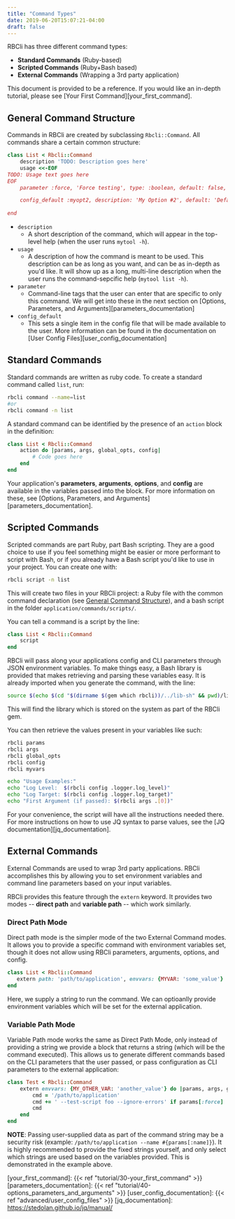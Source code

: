 ```yaml
---
title: "Command Types"
date: 2019-06-20T15:07:21-04:00
draft: false
---
```


RBCli has three different command types:

* __Standard Commands__ (Ruby-based)
* __Scripted Commands__ (Ruby+Bash based)
* __External Commands__ (Wrapping a 3rd party application)


This document is provided to be a reference. If you would like an in-depth tutorial, please see [Your First Command][your_first_command].


## General Command Structure

Commands in RBCli are created by subclassing `Rbcli::Command`. All commands share a certain common structure:

```ruby
class List < Rbcli::Command                                                           # Declare a new command by subclassing Rbcli::Command
	description 'TODO: Description goes here'                                           # (Required) Short description for the global help
	usage <<-EOF
TODO: Usage text goes here
EOF                                                                                   # (Required) Long description for the command-specific help
	parameter :force, 'Force testing', type: :boolean, default: false, required: false  # (Optional, Multiple) Add a command-specific CLI parameter. Can be called multiple times

	config_default :myopt2, description: 'My Option #2', default: 'Default Value Here'  # (Optional, Multiple) Specify an individual configuration parameter and set a default value. These will also be included in generated user config.
                                                                                      # Alternatively, you can simply create a yaml file in the `default_user_configs` directory in your project that specifies the default values of all options
end
```

* `description`
	* A short description of the command, which will appear in the top-level help (when the user runs `mytool -h`).
* `usage`
	* A description of how the command is meant to be used. This description can be as long as you want, and can be as in-depth as you'd like. It will show up as a long, multi-line description when the user runs the command-sepcific help (`mytool list -h`).
* `parameter`
	* Command-line tags that the user can enter that are specific to only this command. We will get into these in the next section on [Options, Parameters, and Arguments][parameters_documentation]
* `config_default`
	* This sets a single item in the config file that will be made available to the user. More information can be found in the documentation on [User Config Files][user_config_documentation]

## Standard Commands

Standard commands are written as ruby code. To create a standard command called `list`, run:

```bash
rbcli command --name=list
#or
rbcli command -n list
```

A standard command can be identified by the presence of an `action` block in the definition:

```ruby
class List < Rbcli::Command
	action do |params, args, global_opts, config|
		# Code goes here
	end
end
```

Your application's __parameters__, __arguments__, __options__, and __config__ are available in the variables passed into the block. For more information on these, see [Options, Parameters, and Arguments][parameters_documentation].


## Scripted Commands

Scripted commands are part Ruby, part Bash scripting. They are a good choice to use if you feel something might be easier or more performant to script with Bash, or if you already have a Bash script you'd like to use in your project. You can create one with:

```bash
rbcli script -n list
```

This will create two files in your RBCli project: a Ruby file with the common command declaration (see [General Command Structure](#general-command-structure)), and a bash script in the folder `application/commands/scripts/`.

You can tell a command is a script by the line:

```ruby
class List < Rbcli::Command
	script
end
```

RBCli will pass along your applications config and CLI parameters through JSON environment variables. To make things easy, a Bash library is provided that makes retrieving and parsing these variables easy. It is already imported when you generate the command, with the line:

```bash
source $(echo $(cd "$(dirname $(gem which rbcli))/../lib-sh" && pwd)/lib-rbcli.sh)
``` 

This will find the library which is stored on the system as part of the RBCli gem.

You can then retrieve the values present in your variables like such:

```bash
rbcli params
rbcli args
rbcli global_opts
rbcli config
rbcli myvars

echo "Usage Examples:"
echo "Log Level:  $(rbcli config .logger.log_level)"
echo "Log Target: $(rbcli config .logger.log_target)"
echo "First Argument (if passed): $(rbcli args .[0])"
```

For your convenience, the script will have all the instructions needed there. For more instructions on how to use JQ syntax to parse values, see the [JQ documentation][jq_documentation].

## External Commands

External Commands are used to wrap 3rd party applications. RBCli accomplishes this by allowing you to set environment variables and command line parameters based on your input variables.

RBCli provides this feature through the `extern` keyword. It provides two modes -- __direct path__ and __variable path__ -- which work similarly.


### Direct Path Mode

Direct path mode is the simpler mode of the two External Command modes. It allows you to provide a specific command with environment variables set, though it does not allow using RBCli parameters, arguments, options, and config.

 ```ruby
class List < Rbcli::Command
 	extern path: 'path/to/application', envvars: {MYVAR: 'some_value'}                               # (Required) Runs a given application, with optional environment variables, when the user runs the command.
end
 ```

Here, we supply a string to run the command. We can optioanlly provide environment variables which will be set for the external application.

### Variable Path Mode

Variable Path mode works the same as Direct Path Mode, only instead of providing a string we provide a block that returns a string (which will be the command executed). This allows us to generate different commands based on the CLI parameters that the user passed, or pass configuration as CLI parameters to the external application:

```ruby
class Test < Rbcli::Command
	extern envvars: {MY_OTHER_VAR: 'another_value'} do |params, args, global_opts, config|          # Alternate usage. Supplying a block instead of a path allows us to modify the command based on the arguments and configuration supplied by the user. This allows passing config settings as command line arguments to external applications. The block must return a string, which is the command to be executed.
		cmd = '/path/to/application'
		cmd += ' --test-script foo --ignore-errors' if params[:force]
		cmd
	end
end
```

__NOTE__: Passing user-supplied data as part of the command string may be a security risk (example: `/path/to/application --name #{params[:name]}`). It is highly recommended to provide the fixed strings yourself, and only select which strings are used based on the variables provided. This is demonstrated in the example above.


[your_first_command]: {{< ref "tutorial/30-your_first_command" >}}
[parameters_documentation]: {{< ref "tutorial/40-options_parameters_and_arguments" >}}
[user_config_documentation]: {{< ref "advanced/user_config_files" >}}
[jq_documentation]: https://stedolan.github.io/jq/manual/
